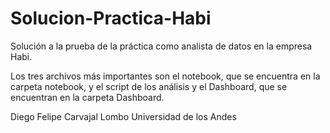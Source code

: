 # Solucion-Practica-Habi
Solución a la prueba de la práctica como analista de datos en la empresa Habi.

Los tres archivos más importantes son el notebook, que se encuentra en la carpeta notebook, 
y el script de los análisis y el Dashboard, que se encuentran en la carpeta Dashboard.

Diego Felipe Carvajal Lombo
Universidad de los Andes
